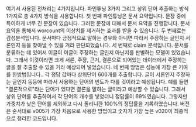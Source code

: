 여기서 사용된 전처리는 4가지입니다.
파인튜닝 3가지 그리고 상위 단어 추출하는 방식 1가지로 총 4가지 방식을 사용합니다.
첫 번째 파인튜닝은 문서 요약입니다. 문장 중에 특이하게 너무 긴 문장이 있습니다. 그러한 문장에 대해서 문서 요약을 진행합니다. 문서 요약을 통해서 worcount의 이상치를 제거하는 효과를 받을 수 있습니다.
두 번째로는 감성분석입니다. 문서마다 긍정적으로 말하는 경우와 아니면 따라서 주장하는 글인지   서론인지 등을 찾아낼 수 있을 거라 판단되었습니다.
세 번째로 claim 분석입니다. 문서를 분류하는 데 있어서 이글이 이글이 주장하는 글인지 아닌지를 판별하는 모델이 있었습니다. 그래서 이것이라면 크게 서론, 주장, 근거, 결론으로 되어있는 데이터에서 주장하는 글을 잘 추출할 수 있을 거라 예상되어 넣었습니다.
네 번째 방법은 성능에 가장 큰 기여를 한방법입니다.. 각 정답 값마다 상위단어 600개를 추출합니다. 글이 서론인지 주장하는 글인지 등등에 따라서 사용하는 단어의 빈도가 다를 것이라고 예상됩니다. 예를 들면 "결론적으로"라는 단어가 있다면 결론을 말하는 글이라고 예상할 수 있습니다. 그래서 상위 단어를 추출하여서 각 단어의 개수를 넣었더니
정답률이 69%였습니다. 그렇지만 가중치가 낮은 단어를 제외하고 다시 돌리니깐 100%의 정답률을 기록하였습니다.
버전은 순서대로 v005가 가장 처음으로 사용한 방법이고 숫자가 가장 높은 v020이 최종적으로 정리한 코드입니다.
